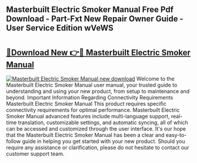 ## Masterbuilt Electric Smoker Manual Free Pdf Download - Part-Fxt New Repair Owner Guide - User Service Edition wVeWS

# <h2><a href="http://bc23453.oget.top/?id=Masterbuilt+Electric+Smoker+Manual">🔗Download New 👉🔴 Masterbuilt Electric Smoker Manual</a></h2>

[![Masterbuilt Electric Smoker Manual new download](https://i.imgur.com/5g1atiW.png)](http://bc23453.oget.top/?id=Masterbuilt+Electric+Smoker+Manual)
Welcome to the Masterbuilt Electric Smoker Manual user manual, your trusted guide to understanding and using your new product, from setup to maintenance and beyond. Important Information Regarding Connectivity Requirements Masterbuilt Electric Smoker Manual This product requires specific connectivity requirements for optimal performance. Masterbuilt Electric Smoker Manual advanced features include multi-language support, real-time translation, customizable settings, and automatic syncing, all of which can be accessed and customized through the user interface. It's our hope that the Masterbuilt Electric Smoker Manual has been a clear and easy-to-follow guide in helping you get started with your new product. Should you require any assistance or clarification, please do not hesitate to contact our customer support team.
